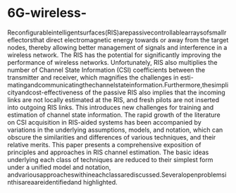 # 6G-wireless-
 Reconfigurableintelligentsurfaces(RIS)arepassivecontrollablearraysofsmallreflectorsthat direct electromagnetic energy towards or away from the target nodes, thereby allowing better management of signals and interference in a wireless network. The RIS has the potential for significantly improving the performance of wireless networks. Unfortunately, RIS also multiplies the number of Channel State Information (CSI) coefficients between the transmitter and receiver, which magnifies the challenges in esti- matingandcommunicatingthechannelstateinformation.Furthermore,thesimplicityandcost-effectiveness of the passive RIS also implies that the incoming links are not locally estimated at the RIS, and fresh pilots are not inserted into outgoing RIS links. This introduces new challenges for training and estimation of channel state information. The rapid growth of the literature on CSI acquisition in RIS-aided systems has been accompanied by variations in the underlying assumptions, models, and notation, which can obscure the similarities and differences of various techniques, and their relative merits. This paper presents a comprehensive exposition of principles and approaches in RIS channel estimation. The basic ideas underlying each class of techniques are reduced to their simplest form under a unified model and notation, andvariousapproacheswithineachclassarediscussed.Severalopenproblemsinthisareaareidentifiedand highlighted.
